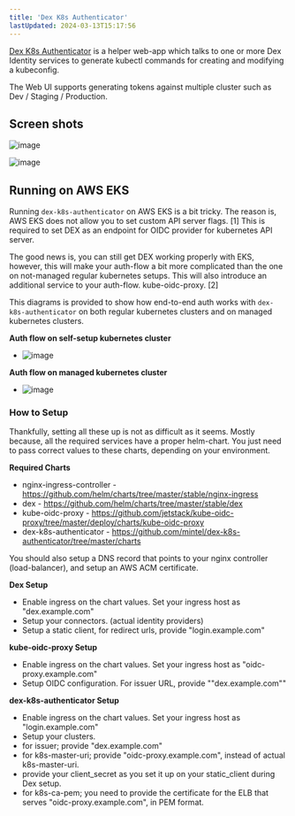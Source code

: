 ```yaml
---
title: 'Dex K8s Authenticator'
lastUpdated: 2024-03-13T15:17:56
---
```


[Dex K8s Authenticator](https://github.com/mintel/dex-k8s-authenticator/tree/master) is a helper web-app which talks to one or more Dex Identity services to generate kubectl commands for creating and modifying a kubeconfig.

The Web UI supports generating tokens against multiple cluster such as Dev / Staging / Production.

## Screen shots

![image](https://github.com/rlaisqls/TIL/assets/81006587/12411967-a645-4a7e-81cc-bbed93022629)

![image](https://github.com/rlaisqls/TIL/assets/81006587/6c72bfcc-489b-4a6f-b736-9b4b14ed26a7)

## Running on AWS EKS

Running `dex-k8s-authenticator` on AWS EKS is a bit tricky. The reason is, AWS EKS does not allow you to set custom API server flags. [1] This is required to set DEX as an endpoint for OIDC provider for kubernetes API server.

The good news is, you can still get DEX working properly with EKS, however, this will make your auth-flow a bit more complicated than the one on not-managed regular kubernetes setups. This will also introduce an additional service to your auth-flow. kube-oidc-proxy. [2]

This diagrams is provided to show how end-to-end auth works with `dex-k8s-authenticator` on both regular kubernetes clusters and on managed kubernetes clusters.

**Auth flow on self-setup kubernetes cluster**
- ![image](https://github.com/rlaisqls/TIL/assets/81006587/f9f8b241-d8c5-40f5-91b0-472cbca8712c)

**Auth flow on managed kubernetes cluster**
- ![image](https://github.com/rlaisqls/TIL/assets/81006587/ce821af2-4753-447c-8485-b28ad673c590)

### How to Setup

Thankfully, setting all these up is not as difficult as it seems. Mostly because, all the required services have a proper helm-chart. You just need to pass correct values to these charts, depending on your environment.

**Required Charts**

- nginx-ingress-controller - https://github.com/helm/charts/tree/master/stable/nginx-ingress
- dex - https://github.com/helm/charts/tree/master/stable/dex
- kube-oidc-proxy - https://github.com/jetstack/kube-oidc-proxy/tree/master/deploy/charts/kube-oidc-proxy
- dex-k8s-authenticator - https://github.com/mintel/dex-k8s-authenticator/tree/master/charts

You should also setup a DNS record that points to your nginx controller (load-balancer), and setup an AWS ACM certificate.

**Dex Setup**

- Enable ingress on the chart values. Set your ingress host as "dex.example.com"
- Setup your connectors. (actual identity providers)
- Setup a static client, for redirect urls, provide "login.example.com"
  
**kube-oidc-proxy Setup**

- Enable ingress on the chart values. Set your ingress host as "oidc-proxy.example.com"
- Setup OIDC configuration. For issuer URL, provide ""dex.example.com""

**dex-k8s-authenticator Setup**

- Enable ingress on the chart values. Set your ingress host as "login.example.com"
- Setup your clusters.
- for issuer; provide "dex.example.com"
- for k8s-master-uri; provide "oidc-proxy.example.com", instead of actual k8s-master-uri.
- provide your client_secret as you set it up on your static_client during Dex setup.
- for k8s-ca-pem; you need to provide the certificate for the ELB that serves "oidc-proxy.example.com", in PEM format.